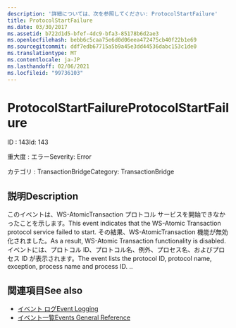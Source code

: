 ```yaml
---
description: '詳細については、次を参照してください: ProtocolStartFailure'
title: ProtocolStartFailure
ms.date: 03/30/2017
ms.assetid: b722d1d5-bfef-4dc9-bfa3-85178b6d2ae3
ms.openlocfilehash: bebb6c5caa75e6d0d06eea472475cb40f22b1e69
ms.sourcegitcommit: ddf7edb67715a5b9a45e3dd44536dabc153c1de0
ms.translationtype: MT
ms.contentlocale: ja-JP
ms.lasthandoff: 02/06/2021
ms.locfileid: "99736103"
---
```

# <a name="protocolstartfailure"></a><span data-ttu-id="f4f2b-103">ProtocolStartFailure</span><span class="sxs-lookup"><span data-stu-id="f4f2b-103">ProtocolStartFailure</span></span>

<span data-ttu-id="f4f2b-104">ID : 143</span><span class="sxs-lookup"><span data-stu-id="f4f2b-104">Id: 143</span></span>  
  
 <span data-ttu-id="f4f2b-105">重大度 : エラー</span><span class="sxs-lookup"><span data-stu-id="f4f2b-105">Severity: Error</span></span>  
  
 <span data-ttu-id="f4f2b-106">カテゴリ : TransactionBridge</span><span class="sxs-lookup"><span data-stu-id="f4f2b-106">Category: TransactionBridge</span></span>  
  
## <a name="description"></a><span data-ttu-id="f4f2b-107">説明</span><span class="sxs-lookup"><span data-stu-id="f4f2b-107">Description</span></span>  

 <span data-ttu-id="f4f2b-108">このイベントは、WS-AtomicTransaction プロトコル サービスを開始できなかったことを示します。</span><span class="sxs-lookup"><span data-stu-id="f4f2b-108">This event indicates that the WS-Atomic Transaction protocol service failed to start.</span></span> <span data-ttu-id="f4f2b-109">その結果、WS-AtomicTransaction 機能が無効化されました。</span><span class="sxs-lookup"><span data-stu-id="f4f2b-109">As a result, WS-Atomic Transaction functionality is disabled.</span></span> <span data-ttu-id="f4f2b-110">イベントには、プロトコル ID、プロトコル名、例外、プロセス名、およびプロセス ID が表示されます。</span><span class="sxs-lookup"><span data-stu-id="f4f2b-110">The event lists the protocol ID, protocol name, exception, process name and process ID.</span></span> <span data-ttu-id="f4f2b-111">.</span><span class="sxs-lookup"><span data-stu-id="f4f2b-111">.</span></span>  
  
## <a name="see-also"></a><span data-ttu-id="f4f2b-112">関連項目</span><span class="sxs-lookup"><span data-stu-id="f4f2b-112">See also</span></span>

- [<span data-ttu-id="f4f2b-113">イベント ログ</span><span class="sxs-lookup"><span data-stu-id="f4f2b-113">Event Logging</span></span>](index.md)
- [<span data-ttu-id="f4f2b-114">イベント一覧</span><span class="sxs-lookup"><span data-stu-id="f4f2b-114">Events General Reference</span></span>](events-general-reference.md)
